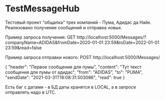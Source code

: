 # TestMessageHub
Тестовый проект "общалка" трех компаний - Пума, Адидас да Найк.
Реализовано получение сообщений и отправка новых.

Пример запроса получения: GET http://localhost:5000/Messages/?companyName=ADIDAS&fromDate=2020-01-01 23:59&toDate=2022-01-01 23:59&read=false

Пример запроса отправки нового: POST http://localhost:5000/Messages/

{
        "header": "Первое сообщение для пумы",
        "content": "Тут текст сообщения для пумы от адидас",
        "from": "ADIDAS",
        "to": "PUMA",
        "sendDate": "2021-03-31T18:08:31.503086",
        "read": true
}

Есть баг с датами - в БД даты хранятся в LOCAL, а в запросе отправлять надо в UTC.